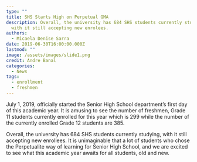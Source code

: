 ```yaml
---
type: ""
title: SHS Starts High on Perpetual GMA
description: Overall, the university has 684 SHS students currently studying,
  with it still accepting new enrolees.
authors:
  - Micaela Denise Sarra
date: 2019-06-30T16:00:00.000Z
lastmod: ""
image: /assets/images/slide1.png
credit: Andre Banal
categories:
  - News
tags:
  - enrollment
  - freshmen
---
```

July 1, 2019, officially started the Senior High School department’s first day of this academic year. It is amusing to see the number of freshmen, Grade 11 students currently enrolled for this year which is 299 while the number of the currently enrolled Grade 12 students are 385.

Overall, the university has 684 SHS students currently studying, with it still accepting new enrollees. It is unimaginable that a lot of students who chose the Perpetualite way of learning for Senior High School, and we are excited to see what this academic year awaits for all students, old and new.